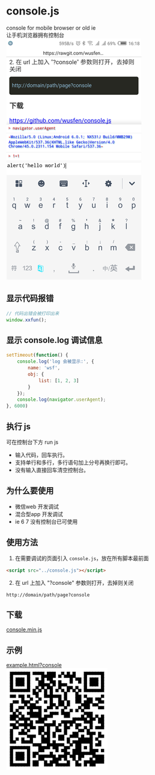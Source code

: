 # console.js
console for mobile browser or old ie  
让手机浏览器拥有控制台  
![console](mb.png)  

## 显示代码报错
```javascript
// 代码出错会被打印出来
window.xxfun();
```

## 显示 console.log 调试信息
```javascript
setTimeout(function() {
    console.log('log 会被显示:', {
        name: 'wsf',
        obj: {
            list: [1, 2, 3]
        }
    });
    console.log(navigator.userAgent);
}, 6000)
```

## 执行 js
可在控制台下方 run js
* 输入代码，回车执行。
* 支持单行和多行，多行语句加上分号再换行即可。
* 没有输入直接回车清空控制台。


## 为什么要使用

* 微信web 开发调试
* 混合型app 开发调试
* ie 6 7 没有控制台已可使用

## 使用方法
1. 在需要调试的页面引入 `console.js`，放在所有脚本最前面
```html
<script src="../console.js"></script>
```

2. 在 url 上加入 "?console" 参数则打开，去掉则关闭
```
http://domain/path/page?console
```


## 下载
<a href="https://rawgit.com/wusfen/console.js/master/console.min.js">console.min.js</a>

## 示例
<a href="https://rawgit.com/wusfen/console.js/master/example.html?console">example.html?console</a>  
![qrcode](qrcode.png)  
